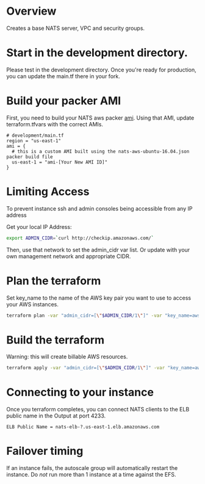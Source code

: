 # Overview
Creates a base NATS server, VPC and security groups.

# Start in the development directory.
Please test in the development directory. Once you're ready for production, you can update the main.tf there in your fork.

# Build your packer AMI
First, you need to build your NATS aws packer [ami](../../package/packer/). 
Using that AMI, update terraform.tfvars with the correct AMIs.

```
# development/main.tf
region = "us-east-1"
ami = {
  # this is a custom AMI built using the nats-aws-ubuntu-16.04.json packer build file
  us-east-1 = "ami-[Your New AMI ID]"
}

```

# Limiting Access 

To prevent instance ssh and admin consoles being accessible from any IP address

Get your local IP Address:

``` bash
export ADMIN_CIDR=`curl http://checkip.amazonaws.com/`
```

Then, use that network to set the admin_cidr var list. Or update with your own management network and appropriate CIDR.


# Plan the terraform
Set key_name to the name of the AWS key pair you want to use to access your AWS instances.

``` bash
terraform plan -var "admin_cidr=[\"$ADMIN_CIDR/1\"]" -var "key_name=aws"

```

# Build the terraform 

Warning: this will create billable AWS resources.
 
``` bash
terraform apply -var "admin_cidr=[\"$ADMIN_CIDR/1\"]" -var "key_name=aws"
```

# Connecting to your instance
Once you terraform completes, you can connect NATS clients to the ELB public  name in the Output  at port 4233. 
```
ELB Public Name = nats-elb-?.us-east-1.elb.amazonaws.com
```

# Failover timing
If an instance fails, the autoscale group will automatically restart the instance. Do *not* run more than 1 instance at a time against the EFS.
